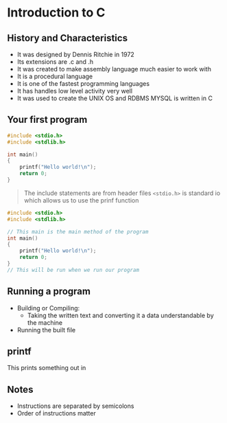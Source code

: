 # Introduction to C

## History and Characteristics

- It was designed by Dennis Ritchie in 1972
- Its extensions are .c and .h
- It was created to make assembly language much easier to work with
- It is a procedural language
- It is one of the fastest programming languages
- It has handles low level activity very well
- It was used to create the UNIX OS and RDBMS MYSQL is written in C

## Your first program

```c
#include <stdio.h>
#include <stdlib.h>

int main()
{
    printf("Hello world!\n");
    return 0;
}
```

> The include statements are from header files
> `<stdio.h>` is standard io which allows us to use the prinf function

```c
#include <stdio.h>
#include <stdlib.h>
```

```c
// This main is the main method of the program
int main()
{
    printf("Hello world!\n");
    return 0;
}
// This will be run when we run our program
```

## Running a program

- Building or Compiling:
  - Taking the written text and converting it a data understandable by the
    machine
- Running the built file

## printf

This prints something out in

## Notes

- Instructions are separated by semicolons
- Order of instructions matter
